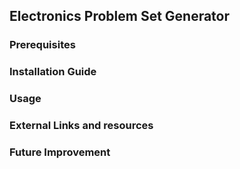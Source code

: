 ## Electronics Problem Set Generator 

### Prerequisites

### Installation Guide 

### Usage

### External Links and resources 

### Future Improvement 

